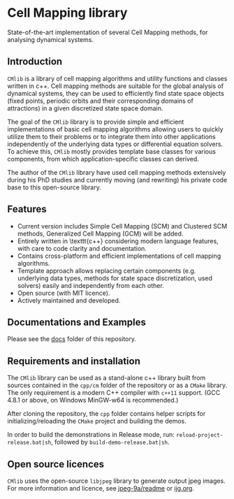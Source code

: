 # Cell Mapping library

State-of-the-art implementation of several Cell Mapping methods, for analysing dynamical systems.

## Introduction

`CMlib` is a library of cell mapping algorithms and utility functions and classes written in c++. 
Cell mapping methods are suitable for the global analysis of dynamical systems, they can be used to efficiently find state space objects (fixed points, periodic orbits and their corresponding domains of attractions) in a given discretized state space domain. 

The goal of the `CMlib` library is to provide simple and efficient implementations of basic cell mapping algorithms allowing users to quickly utilize them to their problems or to integrate them into other applications independently of the underlying data types or differential equation solvers. To achieve this, `CMlib` mostly provides template base classes for various components, from which application-specific classes can derived.

The author of the `CMlib` library have used cell mapping methods extensively during his PhD studies and currently moving (and rewriting) his private code base to this open-source library.

## Features

- Current version includes Simple Cell Mapping (SCM) and Clustered SCM methods, Generalized Cell Mapping (GCM) will be added.
- Entirely written in \texttt{c++} considering modern language features, with care to code clarity and documentation.
- Contains cross-platform and efficient implementations of cell mapping algorithms.
- Template approach allows replacing certain components (e.g. underlying data types, methods for state space discretization, used solvers) easily and independently from each other.
- Open source (with MIT licence).
- Actively maintained and developed.

## Documentations and Examples

Please see the [docs](https://github.com/Gyebro/cell-mapping/tree/master/docs) folder of this repository.

## Requirements and installation

The `CMlib` library can be used as a stand-alone c++ library built from sources contained in the `cpp/cm` folder of the repository or as a `CMake` library. The only requirement is a modern C++ compiler with `c++11` support. (GCC 4.8.1 or above, on Windows MinGW-w64 is recommended.)

After cloning the repository, the `cpp` folder contains helper scripts for initializing/reloading the `CMake` project and building the demos.

In order to build the demonstrations in Release mode, run:
`reload-project-release.bat|sh`, followed by
`build-demo-release.bat|sh`. 

## Open source licences

`CMlib` uses the open-source `libjpeg` library to generate output jpeg images. For more information and licence, see [jpeg-9a/readme](https://github.com/Gyebro/cell-mapping/tree/master/cpp/libjpeg/jpeg-9a) or [ijg.org](https://www.ijg.org/).